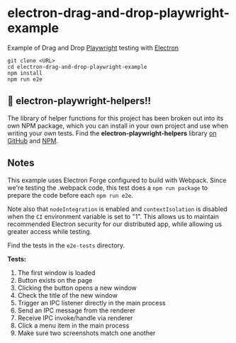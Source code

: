 # electron-drag-and-drop-playwright-example

Example of Drag and Drop [Playwright](https://playwright.dev) testing with [Electron](https://www.electronjs.org)

```shell
git clone <URL>
cd electron-drag-and-drop-playwright-example
npm install
npm run e2e
```

## 🚀 electron-playwright-helpers!!

The library of helper functions for this project has been broken out into its own NPM package,
which you can install in your own project and use when writing your own tests. Find the
**electron-playwright-helpers** library [on GitHub](https://github.com/spaceagetv/electron-playwright-helpers) and [NPM](https://www.npmjs.com/package/electron-playwright-helpers).

## Notes

This example uses Electron Forge configured to build with Webpack. Since we're testing the .webpack code, this test does a `npm run package` to prepare the code before each `npm run e2e`.

Note also that `nodeIntegration` is enabled and `contextIsolation` is disabled when the `CI` environment variable is set to "1". This allows us to maintain recommended Electron security for our distributed app, while allowing us greater access while testing.

Find the tests in the `e2e-tests` directory.

**Tests:**

1. The first window is loaded
2. Button exists on the page
3. Clicking the button opens a new window
4. Check the title of the new window
5. Trigger an IPC listener directly in the main process
6. Send an IPC message from the renderer
7. Receive IPC invoke/handle via renderer
8. Click a menu item in the main process
9. Make sure two screenshots match one another
